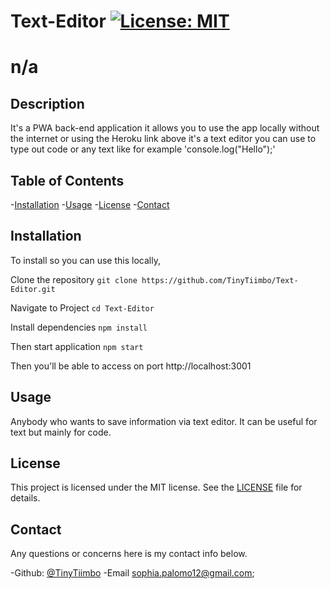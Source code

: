 # Text-Editor [![License: MIT](https://img.shields.io/badge/License-MIT-yellow.svg)](https://opensource.org/licenses/MIT)

  # n/a

  ## Description

  It's a PWA back-end application it allows you to use the app locally without the internet or using the Heroku link above it's a text editor you can use to type out code or any text like for example 'console.log("Hello");'

  ## Table of Contents

  -[Installation](#installation)
  -[Usage](#usage)
  -[License](#license)
  -[Contact](#contact)

  ## Installation

 To install so you can use this locally,

 Clone the repository
 `git clone https://github.com/TinyTiimbo/Text-Editor.git`

 Navigate to Project
  `cd Text-Editor`

Install dependencies 
  `npm install`

Then start application
  `npm start`

  Then you'll be able to access on port http://localhost:3001

  ## Usage


  
  Anybody who wants to save information via text editor. It can be useful for text but mainly for code.
  
  ## License
  
  
  This project is licensed under the MIT license. 
  See the [LICENSE](./LICENSE) file for details.

  ## Contact

  Any questions or concerns here is my contact info below.

  -Github: [@TinyTiimbo](https://github.com/TinyTiimbo)
  -Email sophia.palomo12@gmail.com;
